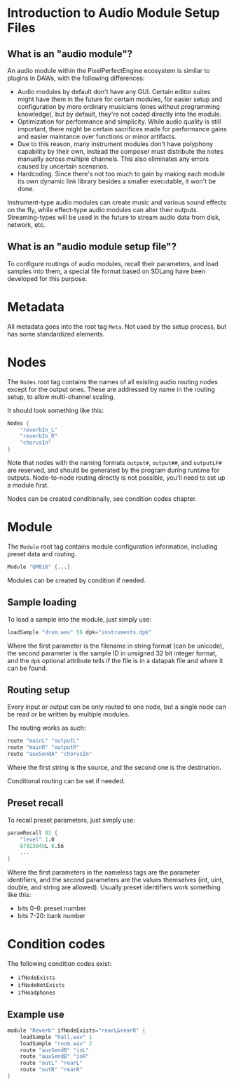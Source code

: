 # Introduction to Audio Module Setup Files

## What is an "audio module"?

An audio module within the PixelPerfectEngine ecosystem is similar to plugins in DAWs, with the following differences:

* Audio modules by default don't have any GUI. Certain editor suites might have them in the future for certain modules,
for easier setup and configuration by more ordinary musicians (ones without programming knowledge), but by default,
they're not coded directly into the module.
* Optimization for performance and simplicity. While audio quality is still important, there might be certain 
sacrifices made for performance gains and easier maintance over functions or minor artifacts.
* Due to this reason, many instrument modules don't have polyphony capability by their own, instead the composer must
distribute the notes manually across multiple channels. This also eliminates any errors caused by uncertain scenarios.
* Hardcoding. Since there's not too much to gain by making each module its own dynamic link library besides a smaller
executable, it won't be done.

Instrument-type audio modules can create music and various sound effects on the fly, while effect-type audio modules
can alter their outputs. Streaming-types will be used in the future to stream audio data from disk, network, etc.

## What is an "audio module setup file"?

To configure routings of audio modules, recall their parameters, and load samples into them, a special file format
based on SDLang have been developed for this purpose.

# Metadata

All metadata goes into the root tag `Meta`. Not used by the setup process, but has some standardized elements.

# Nodes

The `Nodes` root tag contains the names of all existing audio routing nodes except for the output ones. These are 
addressed by name in the routing setup, to allow multi-channel scaling.

It should look something like this:

```s
Nodes {
    "reverbIn_L"
    "reverbIn_R"
    "chorusIn"
}
```

Note that nodes with the naming formats `output#`, `output##`, and `outputLF#` are reserved, and should be generated by
the program during runtime for outputs. Node-to-node routing directly is not possible, you'll need to set up a module 
first.

Nodes can be created conditionally, see condition codes chapter.

# Module

The `Module` root tag contains module configuration information, including preset data and routing.

```s
Module "QM816" {...}
```

Modules can be created by condition if needed.

## Sample loading

To load a sample into the module, just simply use:

```s
loadSample "drum.wav" 56 dpk="instruments.dpk"
```

Where the first parameter is the filename in string format (can be unicode), the second parameter is the sample ID in 
unsigned 32 bit integer format, and the `dpk` optional attribute tells if the file is in a datapak file and where it
can be found.

## Routing setup

Every input or output can be only routed to one node, but a single node can be read or be written by multiple modules.

The routing works as such:

```s
route "mainL" "outputL"
route "mainR" "outputR"
route "auxSendA" "chorusIn"
```

Where the first string is the source, and the second one is the destination.

Conditional routing can be set if needed.

## Preset recall

To recall preset parameters, just simply use:

```s
paramRecall 81 {
    "level" 1.0
    87923045L 0.56
    ...
}
```

Where the first parameters in the nameless tags are the parameter identifiers, and the second parameters are the values 
themselves (int, uint, double, and string are allowed). Usually preset identifiers work something like this:

* bits 0-6: preset number
* bits 7-20: bank number

# Condition codes

The following condition codes exist:
* `ifNodeExists`
* `ifNodeNotExists`
* `ifHeadphones`

## Example use

```s
module "Reverb" ifNodeExists="rearL&rearR" {
    loadSample "hall.wav" 1
    loadSample "room.wav" 2
    route "auxSendB" "inL"
    route "auxSendB" "inR"
    route "outL" "rearL"
    route "outR" "rearR"
}
```
